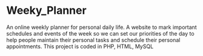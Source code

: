 # Weeky_Planner
An online weekly planner for personal daily life. A website to mark important schedules and events of the week so we can set our priorities of the day to help people maintain their personal tasks and schedule their personal appointments. This project is coded in PHP, HTML, MySQL
